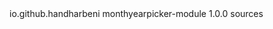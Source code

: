 <dependency>
  <groupId>io.github.handharbeni</groupId>
  <artifactId>monthyearpicker-module</artifactId>
  <version>1.0.0</version>
  <classifier>sources</classifier>
</dependency>